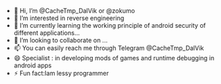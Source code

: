 <meta name="google-site-verification" content="nuhn3k84cDHBGB-fq8NUayzoahPl8ix3H99I4YgBzsU" />

- 👋 Hi, I’m @CacheTmp_DalVik or @zokumo
- 👀 I’m interested in reverse engineering 
- 🌱 I’m currently learning the working principle of android security of different applications...
- 💞️ I’m looking to collaborate on ...
- 📫 You can easily reach me through Telegram @CacheTmp_DalVik
- 😄 Specialist : in developing mods of games and runtime debugging in android apps
- ⚡ Fun fact:Iam lessy programmer

<!---
ToxicXRoot/ToxicXRoot is a ✨ special ✨ repository because its `README.md` (this file) appears on your GitHub profile.
You can click the Preview link to take a look at your changes.
--->
